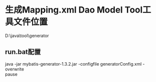 # 生成Mapping.xml Dao Model Tool工具文件位置 
D:\java\tool\generator
## run.bat配置 
java -jar mybatis-generator-1.3.2.jar -configfile generatorConfig.xml -overwrite  
pause
